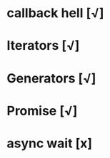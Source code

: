 # callback hell [√]
# Iterators     [√]
# Generators    [√] 
# Promise       [√] 
# async wait    [x]